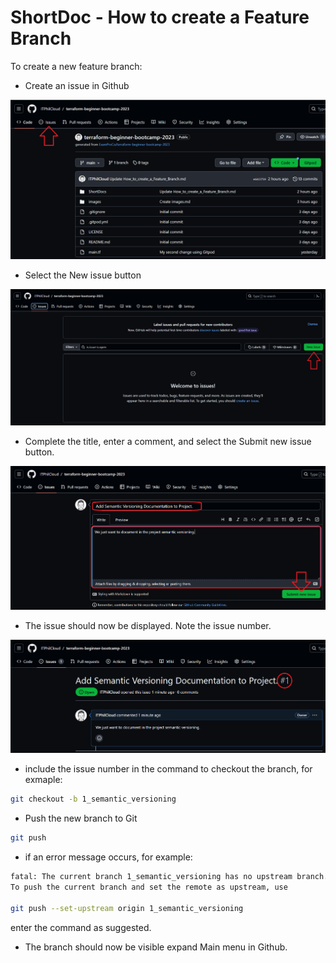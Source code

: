 # ShortDoc - How to create a Feature Branch

To create a new feature branch:

- Create an issue in Github

![Screenshot of GitHub issue menu.](/images/Issues1.png)

- Select the New issue button

![Screenshot of GitHub New Issue Button](/images/Issues2.png)

- Complete the title, enter a comment, and select the Submit new issue button.

![Screenshot of GitHub New Issue Button](/images/Issues3.png)

- The issue should now be displayed. Note the issue number.

![Screenshot of new GitHub issue](/images/Issues4.png)

- include the issue number in the command to checkout the branch, for exmaple:

```bash
git checkout -b 1_semantic_versioning
```

- Push the new branch to Git

```bash
git push
```

- if an error message occurs, for example:

```bash
fatal: The current branch 1_semantic_versioning has no upstream branch. 
To push the current branch and set the remote as upstream, use

git push --set-upstream origin 1_semantic_versioning
```

enter the command as suggested.

- The branch should now be visible expand Main menu in Github.


